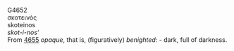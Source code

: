 <body>
  <p>G4652<br>  σκοτεινός  <br> skoteinos  <br><i>skot-i-nos‘ </i><br>From <a href="g4655.htm">4655</a>  <i>opaque</i>, that is, (figuratively) <i>benighted:</i> - dark, full of darkness.<br></p>
 </body>